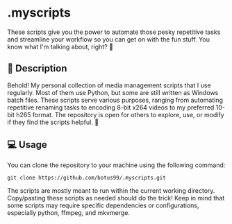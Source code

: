# .myscripts
These scripts give you the power to automate those pesky repetitive tasks and streamline your workflow so you can get on with the fun stuff. You know what I'm talking about, right? 👀

## 📖 Description
Behold! My personal collection of media management scripts that I use regularly. Most of them use Python, but some are still written as Windows batch files. These scripts serve various purposes, ranging from automating repetitive renaming tasks to encoding 8-bit x264 videos to my preferred 10-bit h265 format. The repository is open for others to explore, use, or modify if they find the scripts helpful. 🌟

## 💻 Usage
You can clone the repository to your machine using the following command:

`git clone https://github.com/botus99/.myscripts.git`

The scripts are mostly meant to run within the current working directory. Copy/pasting these scripts as needed should do the trick! 
Keep in mind that some scripts may require specific dependencies or configurations, especially python, ffmpeg, and mkvmerge.

